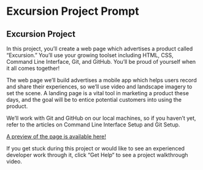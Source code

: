 # Excursion Project Prompt
## Excursion Project
In this project, you’ll create a web page which advertises a product called “Excursion.” You’ll use your growing toolset including HTML, CSS, Command Line Interface, Git, and GitHub. You’ll be proud of yourself when it all comes together!

The web page we’ll build advertises a mobile app which helps users record and share their experiences, so we’ll use video and landscape imagery to set the scene. A landing page is a vital tool in marketing a product these days, and the goal will be to entice potential customers into using the product.

We’ll work with Git and GitHub on our local machines, so if you haven’t yet, refer to the articles on Command Line Interface Setup and Git Setup.

[A preview of the page is available here!](https://content.codecademy.com/programs/freelance-one/excursion/index.html)

If you get stuck during this project or would like to see an experienced developer work through it, click “Get Help“ to see a project walkthrough video.
